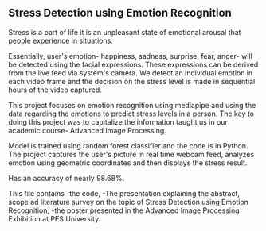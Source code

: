 ## Stress Detection using Emotion Recognition ##
Stress is a part of life it is an unpleasant state of emotional arousal that people experience in situations.

Essentially, user's emotion- happiness, sadness, surprise, fear, anger- will be detected using the facial expressions. These expressions can be derived from the live feed via system's camera.
We detect an individual emotion in each video frame and the decision on the stress level is made in sequential hours of the video captured. 

This project focuses on emotion recognition using mediapipe and using the data regarding the emotions to predict stress levels in a person. The key to doing this project was to capitalize the information taught us in our academic course- Advanced Image Processing. 

Model is trained using random forest classifier and the code is in Python. The project captures the user's picture in real time webcam feed, analyzes emotion using geometric coordinates and then displays the stress result.

Has an accuracy of nearly 98.68%.

This file contains 
-the code,
-The presentation explaining the abstract, scope ad literature survey on the topic of Stress Detection using Emotion Recognition, 
-the poster presented in the Advanced Image Processing Exhibition at PES University.


